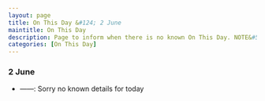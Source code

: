 ```yaml
---
layout: page
title: On This Day &#124; 2 June
maintitle: On This Day
description: Page to inform when there is no known On This Day. NOTE&#58; There may still be comments.
categories: [On This Day]
---
```


### 2 June
* ——: Sorry no known details for today

